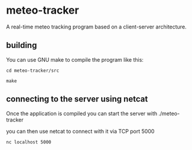 # meteo-tracker

A real-time meteo tracking program based on a client-server architecture.

## building

You can use GNU make to compile the program like this:

```cd meteo-tracker/src```

```make```

## connecting to the server using netcat

Once the application is compiled you can start the server with ./meteo-tracker

you can then use netcat to connect with it via TCP port 5000

```nc localhost 5000```
